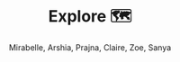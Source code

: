---
layout: post
title:  Explore 🗺️
search_exclude: true
permalink: /hangouts/
menu: navigation/asiaa.md
author: Mirabelle, Arshia, Prajna, Claire, Zoe, Sanya
---